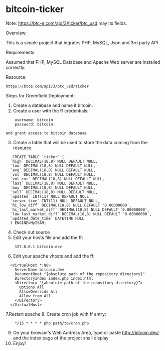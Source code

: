 
# bitcoin-ticker 
Note: https://btc-e.com/api/3/ticker/btc_usd may its fields.

Overview:

This is a simple project that ingrates PHP, MySQL, Json and 3rd party API

Requirements:

Assumed that PHP, MySQL Database and Apache Web server are installed correctly.

Resource: 
```
https://btc­e.com/api/3/btc_usd/ticker
```

Steps for Greenfield Deployment:

1. Create a database and name it bitcoin.
2. Create a user with the ff credentials:
```
    username: bitcoin
    password: bitcoin
```
    and grant access to bitcoin database

3. Create a table that will be used to store the data coming from the resource
```
   CREATE TABLE `ticker` (
  `high` DECIMAL(18,8) NULL DEFAULT NULL,
  `low` DECIMAL(18,8) NULL DEFAULT NULL,
  `avg` DECIMAL(18,8) NULL DEFAULT NULL,
  `vol` DECIMAL(18,8) NULL DEFAULT NULL,
  `vol_cur` DECIMAL(18,8) NULL DEFAULT NULL,
  `last` DECIMAL(18,8) NULL DEFAULT NULL,
  `buy` DECIMAL(18,8) NULL DEFAULT NULL,
  `sell` DECIMAL(18,8) NULL DEFAULT NULL,
  `updated` INT(11) NULL DEFAULT NULL,
  `server_time` INT(11) NULL DEFAULT NULL,
  `hi_low_diff` DECIMAL(18,8) NULL DEFAULT '0.00000000',
  `hi_last_market_diff` DECIMAL(18,8) NULL DEFAULT '0.00000000',
  `low_last_market_diff` DECIMAL(18,8) NULL DEFAULT '0.00000000',
  `updated_date_time` DATETIME NULL
  ) ENGINE=MyISAM;
```
4. Check out source
5. Edit your hosts file and add the ff:
```
    127.0.0.1 bitcoin.dev
```
6. Edit your apache vhosts and add the ff:
```
  <VirtualHost *:80>
    ServerName bitcoin.dev
    DocumentRoot "{absolute path of the repository directory}"
    DirectoryIndex index.php index.html
    <Directory "{absolute path of the repository directory}”>
      Options All
      AllowOverride All
      Allow from All
    </Directory>
  </VirtualHost>
```

7.Restart apache
8. Create cron job with ff entry:
```
    */15 * * * * php path/to/cron.php
```
9. On your browser’s Web Address Area, type or paste http://bitcoin.dev/ and the index page of the project shall display
10. Enjoy!
